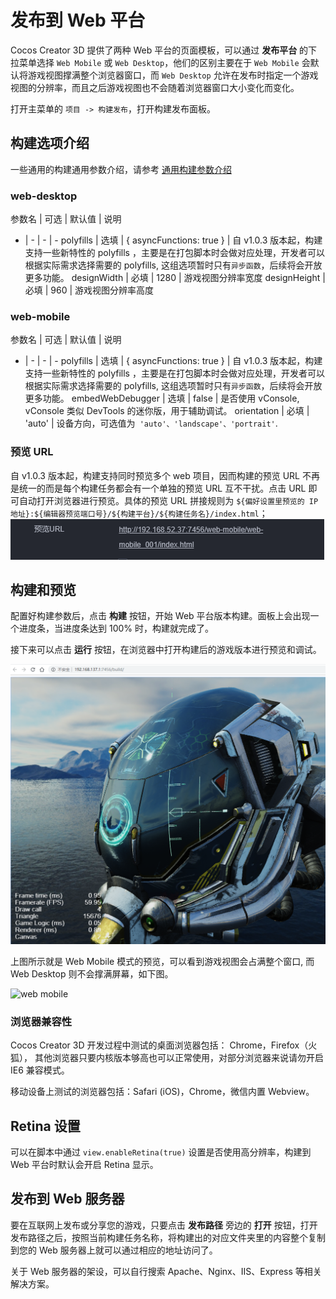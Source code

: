 # 发布到 Web 平台

Cocos Creator 3D 提供了两种 Web 平台的页面模板，可以通过 **发布平台** 的下拉菜单选择 `Web Mobile` 或 `Web Desktop`，他们的区别主要在于 `Web Mobile` 会默认将游戏视图撑满整个浏览器窗口，而 `Web Desktop` 允许在发布时指定一个游戏视图的分辨率，而且之后游戏视图也不会随着浏览器窗口大小变化而变化。

打开主菜单的 `项目 -> 构建发布`，打开构建发布面板。
## 构建选项介绍
一些通用的构建通用参数介绍，请参考 [通用构建参数介绍](build-options.md)

### web-desktop

参数名 | 可选 | 默认值 | 说明
- | - | - | -
polyfills | 选填 | { asyncFunctions: true } | 自 v1.0.3 版本起，构建支持一些新特性的 polyfills ，主要是在打包脚本时会做对应处理，开发者可以根据实际需求选择需要的 polyfills, 这组选项暂时只有`异步函数`，后续将会开放更多功能。
designWidth | 必填 | 1280 | 游戏视图分辨率宽度
designHeight | 必填 | 960 | 游戏视图分辨率高度

### web-mobile
参数名 | 可选 | 默认值 | 说明
- | - | - | -
polyfills | 选填 | { asyncFunctions: true } | 自 v1.0.3 版本起，构建支持一些新特性的 polyfills ，主要是在打包脚本时会做对应处理，开发者可以根据实际需求选择需要的 polyfills, 这组选项暂时只有`异步函数`，后续将会开放更多功能。
embedWebDebugger | 选填 | false | 是否使用 vConsole, vConsole 类似 DevTools 的迷你版，用于辅助调试。
orientation | 必填 | 'auto' | 设备方向，可选值为` 'auto'、'landscape'、'portrait'`.

### 预览 URL
自 v1.0.3 版本起，构建支持同时预览多个 web 项目，因而构建的预览 URL 不再是统一的而是每个构建任务都会有一个单独的预览 URL 互不干扰。点击 URL 即可自动打开浏览器进行预览。具体的预览 URL 拼接规则为 `${偏好设置里预览的 IP 地址}:${编辑器预览端口号}/${构建平台}/${构建任务名}/index.html`；
![](publish-web/preview-url.jpg)

## 构建和预览
配置好构建参数后，点击 **构建** 按钮，开始 Web 平台版本构建。面板上会出现一个进度条，当进度条达到 100% 时，构建就完成了。

接下来可以点击 **运行** 按钮，在浏览器中打开构建后的游戏版本进行预览和调试。

![web mobile](publish-web/web-mobile.png)

上图所示就是 Web Mobile 模式的预览，可以看到游戏视图会占满整个窗口, 而 Web Desktop 则不会撑满屏幕，如下图。

![web mobile](publish-web/web-desktop.gif)

### 浏览器兼容性

Cocos Creator 3D 开发过程中测试的桌面浏览器包括： Chrome，Firefox（火狐），
其他浏览器只要内核版本够高也可以正常使用，对部分浏览器来说请勿开启 IE6 兼容模式。

移动设备上测试的浏览器包括：Safari (iOS)，Chrome，微信内置 Webview。

## Retina 设置

可以在脚本中通过 `view.enableRetina(true)` 设置是否使用高分辨率，构建到 Web 平台时默认会开启 Retina 显示。

## 发布到 Web 服务器

要在互联网上发布或分享您的游戏，只要点击 **发布路径** 旁边的 **打开** 按钮，打开发布路径之后，按照当前构建任务名称，将构建出的对应文件夹里的内容整个复制到您的 Web 服务器上就可以通过相应的地址访问了。

关于 Web 服务器的架设，可以自行搜索 Apache、Nginx、IIS、Express 等相关解决方案。